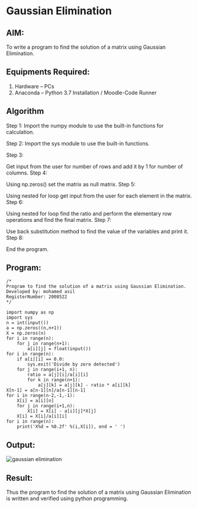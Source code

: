 # Gaussian Elimination

## AIM:
To write a program to find the solution of a matrix using Gaussian Elimination.

## Equipments Required:
1. Hardware – PCs
2. Anaconda – Python 3.7 Installation / Moodle-Code Runner

## Algorithm
Step 1:
Import the numpy module to use the built-in functions for calculation.

Step 2:
Import the sys module to use the built-in functions.

Step 3:

Get input from the user for number of rows and add it by 1 for number of columns.
Step 4:

Using np.zeros() set the matrix as null matrix.
Step 5:

Using nested for loop get input from the user for each element in the matrix.
Step 6:

Using nested for loop find the ratio and perform the elementary row operations and find the final matrix.
Step 7:

Use back substitution method to find the value of the variables and print it.
Step 8:

End the program.

## Program:
```
/*
Program to find the solution of a matrix using Gaussian Elimination.
Developed by: mohamed asil
RegisterNumber: 2008522
*/

import numpy as np
import sys
n = int(input())
a = np.zeros((n,n+1))
X = np.zeros(n)
for i in range(n):
    for j in range(n+1):
        a[i][j] = float(input())
for i in range(n):
    if a[i][i] == 0.0:
        sys.exit('Divide by zero detected')
    for j in range(i+1, n):
        ratio = a[j][i]/a[i][i]
        for k in range(n+1):
            a[j][k] = a[j][k] - ratio * a[i][k]
X[n-1] = a[n-1][n]/a[n-1][n-1]
for i in range(n-2,-1,-1):
    X[i] = a[i][n]
    for j in range(i+1,n):
        X[i] = X[i] - a[i][j]*X[j]
    X[i] = X[i]/a[i][i]
for i in range(n):
    print('X%d = %0.2f' %(i,X[i]), end = ' ')
```
    

## Output:


![gaussian elimination](https://user-images.githubusercontent.com/119476247/215160227-63feba4f-c529-47e5-a754-e5d85e1815f7.png)


## Result:
Thus the program to find the solution of a matrix using Gaussian Elimination is written and verified using python programming.

